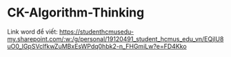 # CK-Algorithm-Thinking

Link word để viết: https://studenthcmusedu-my.sharepoint.com/:w:/g/personal/19120491_student_hcmus_edu_vn/EQjlU8uO0_lGpSVclfkwZuMBxEsWPdq0hbk2-n_FHGmiLw?e=FD4Kko
